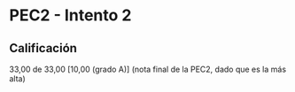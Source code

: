 # PEC2 - Intento 2

## Calificación

33,00 de 33,00 [10,00 (grado A)] (nota final de la PEC2, dado que es la más alta)